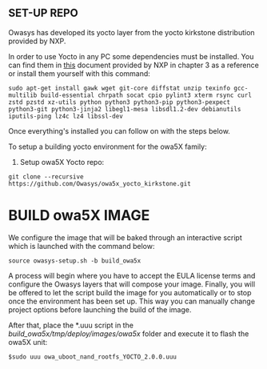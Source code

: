## SET-UP REPO
Owasys has developed its yocto layer from the yocto kirkstone distribution provided by NXP.

In order to use Yocto in any PC some dependencies must be installed. 
You can find them in [this](https://www.nxp.com/docs/en/user-guide/IMX_YOCTO_PROJECT_USERS_GUIDE.pdf) document provided by NXP in chapter 3 as a reference or install them yourself with this command:

`sudo apt-get install gawk wget git-core diffstat unzip texinfo gcc-multilib build-essential chrpath socat cpio pylint3 xterm rsync curl zstd pzstd xz-utils python python3 python3-pip python3-pexpect python3-git python3-jinja2 libegl1-mesa libsdl1.2-dev debianutils iputils-ping lz4c lz4 libssl-dev`

Once everything's installed you can follow on with the steps below.

To setup a building yocto environment for the owa5X family: 

1. Setup owa5X Yocto repo: 

```
git clone --recursive https://github.com/Owasys/owa5x_yocto_kirkstone.git
```

# BUILD owa5X IMAGE

We configure the image that will be baked through an interactive script which is launched with the command below:

`source owasys-setup.sh -b build_owa5x`

A process will begin where you have to accept the EULA license terms and configure the Owasys layers that will compose your image. Finally, you will be offered to let the script build the image for you automatically or to stop once the environment has been set up. This way you can manually change project options before launching the build of the image.

After that, place the *.uuu script in the *build_owa5x/tmp/deploy/images/owa5x* folder and execute it to flash the owa5X unit:

`$sudo uuu owa_uboot_nand_rootfs_YOCTO_2.0.0.uuu`
